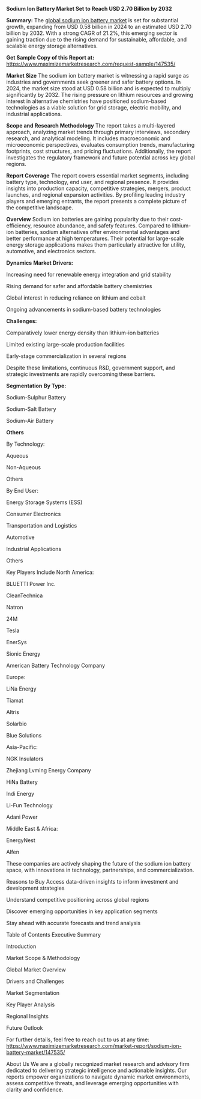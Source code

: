 **Sodium Ion Battery Market Set to Reach USD 2.70 Billion by 2032**

**Summary:**
The [global sodium ion battery market](https://www.maximizemarketresearch.com/market-report/sodium-ion-battery-market/147535/) is set for substantial growth, expanding from USD 0.58 billion in 2024 to an estimated USD 2.70 billion by 2032. With a strong CAGR of 21.2%, this emerging sector is gaining traction due to the rising demand for sustainable, affordable, and scalable energy storage alternatives.

**Get Sample Copy of this Report at:** https://www.maximizemarketresearch.com/request-sample/147535/ 

**Market Size**
The sodium ion battery market is witnessing a rapid surge as industries and governments seek greener and safer battery options. In 2024, the market size stood at USD 0.58 billion and is expected to multiply significantly by 2032. The rising pressure on lithium resources and growing interest in alternative chemistries have positioned sodium-based technologies as a viable solution for grid storage, electric mobility, and industrial applications.

**Scope and Research Methodology**
The report takes a multi-layered approach, analyzing market trends through primary interviews, secondary research, and analytical modeling. It includes macroeconomic and microeconomic perspectives, evaluates consumption trends, manufacturing footprints, cost structures, and pricing fluctuations. Additionally, the report investigates the regulatory framework and future potential across key global regions.

**Report Coverage**
The report covers essential market segments, including battery type, technology, end user, and regional presence. It provides insights into production capacity, competitive strategies, mergers, product launches, and regional expansion activities. By profiling leading industry players and emerging entrants, the report presents a complete picture of the competitive landscape.

**Overview**
Sodium ion batteries are gaining popularity due to their cost-efficiency, resource abundance, and safety features. Compared to lithium-ion batteries, sodium alternatives offer environmental advantages and better performance at high temperatures. Their potential for large-scale energy storage applications makes them particularly attractive for utility, automotive, and electronics sectors.

**Dynamics**
**Market Drivers:**

Increasing need for renewable energy integration and grid stability

Rising demand for safer and affordable battery chemistries

Global interest in reducing reliance on lithium and cobalt

Ongoing advancements in sodium-based battery technologies

**Challenges:**

Comparatively lower energy density than lithium-ion batteries

Limited existing large-scale production facilities

Early-stage commercialization in several regions

Despite these limitations, continuous R&D, government support, and strategic investments are rapidly overcoming these barriers.

**Segmentation**
**By Type:**

Sodium-Sulphur Battery

Sodium-Salt Battery

Sodium-Air Battery

**Others**

By Technology:

Aqueous

Non-Aqueous

Others

By End User:

Energy Storage Systems (ESS)

Consumer Electronics

Transportation and Logistics

Automotive

Industrial Applications

Others

Key Players Include
North America:

BLUETTI Power Inc.

CleanTechnica

Natron

24M

Tesla

EnerSys

Sionic Energy

American Battery Technology Company

Europe:

LiNa Energy

Tiamat

Altris

Solarbio

Blue Solutions

Asia-Pacific:

NGK Insulators

Zhejiang Lvming Energy Company

HiNa Battery

Indi Energy

Li-Fun Technology

Adani Power

Middle East & Africa:

EnergyNest

Alfen

These companies are actively shaping the future of the sodium ion battery space, with innovations in technology, partnerships, and commercialization.

Reasons to Buy
Access data-driven insights to inform investment and development strategies

Understand competitive positioning across global regions

Discover emerging opportunities in key application segments

Stay ahead with accurate forecasts and trend analysis

Table of Contents
Executive Summary

Introduction

Market Scope & Methodology

Global Market Overview

Drivers and Challenges

Market Segmentation

Key Player Analysis

Regional Insights

Future Outlook

For further details, feel free to reach out to us at any time: https://www.maximizemarketresearch.com/market-report/sodium-ion-battery-market/147535/ 

About Us
We are a globally recognized market research and advisory firm dedicated to delivering strategic intelligence and actionable insights. Our reports empower organizations to navigate dynamic market environments, assess competitive threats, and leverage emerging opportunities with clarity and confidence.
